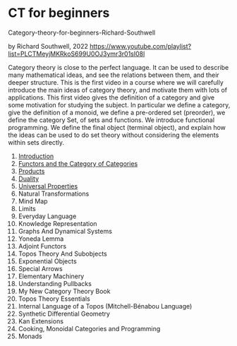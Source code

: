 # CT for beginners

Category-theory-for-beginners-Richard-Southwell

by Richard Southwell, 2022
https://www.youtube.com/playlist?list=PLCTMeyjMKRkoS699U0OJ3ymr3r01sI08l

Category theory is close to the perfect language. It can be used to describe many mathematical ideas, and see the relations between them, and their deeper structure. This is the first video in a course where we will carefully introduce the main ideas of category theory, and motivate them with lots of applications. This first video gives the definition of a category and give some motivation for studying the subject. In particular we define a category, give the definition of a monoid, we define a pre-ordered set (preorder), we define the category Set, of sets and functions. We introduce functional programming. We define the final object (terminal object), and explain how the ideas can be used to do set theory without considering the elements within sets directly.

1. [Introduction](./01-introduction.md)
2. [Functors and the Category of Categories](./02-functors.md)
3. [Products](./03-products.md)
4. [Duality](./04-duality.md)
5. [Universal Properties](./05-universal-properties.md)
6. Natural Transformations
7. Mind Map
8. Limits
9. Everyday Language
10. Knowledge Representation
11. Graphs And Dynamical Systems
12. Yoneda Lemma
13. Adjoint Functors
14. Topos Theory And Subobjects
15. Exponential Objects
16. Special Arrows
17. Elementary Machinery
18. Understanding Pullbacks
19. My New Category Theory Book
20. Topos Theory Essentials
21. Internal Language of a Topos (Mitchell-Bénabou Language)
22. Synthetic Differential Geometry
23. Kan Extensions
24. Cooking, Monoidal Categories and Programming
25. Monads
